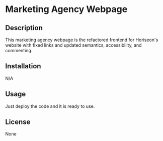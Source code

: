 # Marketing Agency Webpage

## Description

This marketing agency webpage is the refactored frontend for Horiseon's website with fixed links and updated semantics, accessibility, and commenting.

## Installation

N/A

## Usage

Just deploy the code and it is ready to use.

## License

None
